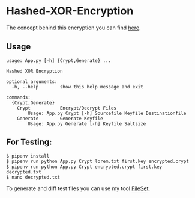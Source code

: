 # Hashed-XOR-Encryption

The concept behind this encryption you can find [here](docs/Concept.md).

## Usage

```shell
usage: App.py [-h] {Crypt,Generate} ...

Hashed XOR Encryption

optional arguments:
  -h, --help        show this help message and exit

commands:
  {Crypt,Generate}
    Crypt           Encrypt/Decrypt Files
        Usage: App.py Crypt [-h] Sourcefile Keyfile Destinationfile
    Generate        Generate Keyfile
        Usage: App.py Generate [-h] Keyfile Saltsize
```

## For Testing:

```shell
$ pipenv install
$ pipenv run python App.py Crypt lorem.txt first.key encrypted.crypt
$ pipenv run python App.py Crypt encrypted.crypt first.key decrypted.txt
$ nano decrypted.txt
```

To generate and diff test files you can use my tool [FileSet](https://github.com/TheAlgorythm/FileSet).
